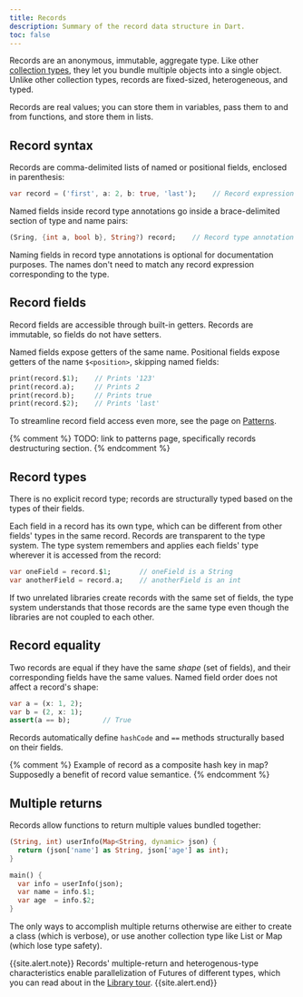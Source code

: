 ```yaml
---
title: Records
description: Summary of the record data structure in Dart.
toc: false
---
```


Records are an anonymous, immutable, aggregate type. Like other [collection types][], 
they let you bundle multiple objects into a single object. Unlike other collection 
types, records are fixed-sized, heterogeneous, and typed.

Records are real values; you can store them in variables, pass them to and from
functions, and store them in lists.

## Record syntax

Records are comma-delimited lists of named or positional fields,
enclosed in parenthesis:

```dart
var record = ('first', a: 2, b: true, 'last');    // Record expression
```

Named fields inside record type annotations go inside a brace-delimited section
of type and name pairs:

```dart
(Sring, {int a, bool b}, String?) record;    // Record type annotation
```
Naming fields in record type annotations is optional for documentation purposes.
The names don't need to match any record expression corresponding to the type.

## Record fields

Record fields are accessible through built-in getters. Records are immutable,
so fields do not have setters. 

Named fields expose getters of the same name. Positional fields expose getters
of the name `$<position>`, skipping named fields:

```dart
print(record.$1);    // Prints '123'
print(record.a);     // Prints 2
print(record.b);     // Prints true
print(record.$2);    // Prints 'last'
```

To streamline record field access even more, see the page on [Patterns][].

{% comment %}
    TODO: link to patterns page, specifically records destructuring section.
{% endcomment %}

## Record types

There is no explicit record type; records are
structurally typed based on the types of their fields.

Each field in a record has its own type, which can be different from other
fields' types in the same record. Records are transparent to the type system.
The type system remembers and applies each fields' type wherever it is
accessed from the record:

```dart
var oneField = record.$1;       // oneField is a String
var anotherField = record.a;    // anotherField is an int 
```

If two unrelated libraries create records with the same set of fields,
the type system understands that those records are the same type even though the
libraries are not coupled to each other.

## Record equality

Two records are equal if they have the same _shape_ (set of fields),
and their corresponding fields have the same values.
Named field order does not affect a record's shape:

```dart
var a = (x: 1, 2);
var b = (2, x: 1);
assert(a == b);        // True
```

Records automatically define `hashCode` and `==` methods structurally based on
their fields.

{% comment %}
    Example of record as a composite hash key in map? Supposedly a benefit of
    record value semantice.
{% endcomment %}

## Multiple returns

Records allow functions to return multiple values bundled together:

```dart
(String, int) userInfo(Map<String, dynamic> json) {
  return (json['name'] as String, json['age'] as int);
}

main() {
  var info = userInfo(json);
  var name = info.$1;
  var age  = info.$2;
}
```

The only ways to accomplish multiple returns otherwise are
either to create a class (which is verbose), or use
another collection type like List or Map (which lose type safety).

{{site.alert.note}}
  Records' multiple-return and heterogenous-type characteristics enable
  parallelization of Futures of different types, which you can read about in the
  [Library tour][].
{{site.alert.end}}

[collection types]: /language/collections
[Patterns]: /language
[Library tour]: /guides/libraries/library-tour#handling-errors-for-multiple-futures
